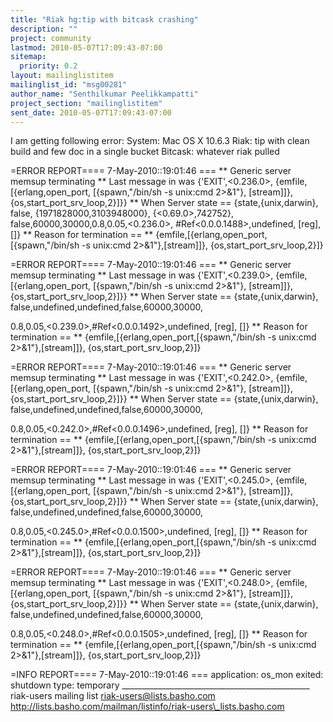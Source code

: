 ```yaml
---
title: "Riak hg:tip with bitcask crashing"
description: ""
project: community
lastmod: 2010-05-07T17:09:43-07:00
sitemap:
  priority: 0.2
layout: mailinglistitem
mailinglist_id: "msg00281"
author_name: "Senthilkumar Peelikkampatti"
project_section: "mailinglistitem"
sent_date: 2010-05-07T17:09:43-07:00
---
```



I am getting following error:
System: Mac OS X 10.6.3
Riak: tip with clean build and few doc in a single bucket
Bitcask: whatever riak pulled



=ERROR REPORT==== 7-May-2010::19:01:46 ===
\*\* Generic server memsup terminating
\*\* Last message in was {'EXIT',&lt;0.236.0&gt;,
 {emfile,
 [{erlang,open\_port,
 [{spawn,"/bin/sh -s unix:cmd 2&gt;&1"},
 [stream]]},
 {os,start\_port\_srv\_loop,2}]}}
\*\* When Server state == {state,{unix,darwin},
 false,
 {1971828000,3103948000},
 {&lt;0.69.0&gt;,742752},
 false,60000,30000,0.8,0.05,&lt;0.236.0&gt;,
 #Ref&lt;0.0.0.1488&gt;,undefined,
 [reg],
 []}
\*\* Reason for termination ==
\*\* {emfile,[{erlang,open\_port,[{spawn,"/bin/sh -s unix:cmd
2&gt;&1"},[stream]]},
 {os,start\_port\_srv\_loop,2}]}

=ERROR REPORT==== 7-May-2010::19:01:46 ===
\*\* Generic server memsup terminating
\*\* Last message in was {'EXIT',&lt;0.239.0&gt;,
 {emfile,
 [{erlang,open\_port,
 [{spawn,"/bin/sh -s unix:cmd 2&gt;&1"},
 [stream]]},
 {os,start\_port\_srv\_loop,2}]}}
\*\* When Server state == {state,{unix,darwin},
 false,undefined,undefined,false,60000,30000,

0.8,0.05,&lt;0.239.0&gt;,#Ref&lt;0.0.0.1492&gt;,undefined,
 [reg],
 []}
\*\* Reason for termination ==
\*\* {emfile,[{erlang,open\_port,[{spawn,"/bin/sh -s unix:cmd
2&gt;&1"},[stream]]},
 {os,start\_port\_srv\_loop,2}]}

=ERROR REPORT==== 7-May-2010::19:01:46 ===
\*\* Generic server memsup terminating
\*\* Last message in was {'EXIT',&lt;0.242.0&gt;,
 {emfile,
 [{erlang,open\_port,
 [{spawn,"/bin/sh -s unix:cmd 2&gt;&1"},
 [stream]]},
 {os,start\_port\_srv\_loop,2}]}}
\*\* When Server state == {state,{unix,darwin},
 false,undefined,undefined,false,60000,30000,

0.8,0.05,&lt;0.242.0&gt;,#Ref&lt;0.0.0.1496&gt;,undefined,
 [reg],
 []}
\*\* Reason for termination ==
\*\* {emfile,[{erlang,open\_port,[{spawn,"/bin/sh -s unix:cmd
2&gt;&1"},[stream]]},
 {os,start\_port\_srv\_loop,2}]}

=ERROR REPORT==== 7-May-2010::19:01:46 ===
\*\* Generic server memsup terminating
\*\* Last message in was {'EXIT',&lt;0.245.0&gt;,
 {emfile,
 [{erlang,open\_port,
 [{spawn,"/bin/sh -s unix:cmd 2&gt;&1"},
 [stream]]},
 {os,start\_port\_srv\_loop,2}]}}
\*\* When Server state == {state,{unix,darwin},
 false,undefined,undefined,false,60000,30000,

0.8,0.05,&lt;0.245.0&gt;,#Ref&lt;0.0.0.1500&gt;,undefined,
 [reg],
 []}
\*\* Reason for termination ==
\*\* {emfile,[{erlang,open\_port,[{spawn,"/bin/sh -s unix:cmd
2&gt;&1"},[stream]]},
 {os,start\_port\_srv\_loop,2}]}

=ERROR REPORT==== 7-May-2010::19:01:46 ===
\*\* Generic server memsup terminating
\*\* Last message in was {'EXIT',&lt;0.248.0&gt;,
 {emfile,
 [{erlang,open\_port,
 [{spawn,"/bin/sh -s unix:cmd 2&gt;&1"},
 [stream]]},
 {os,start\_port\_srv\_loop,2}]}}
\*\* When Server state == {state,{unix,darwin},
 false,undefined,undefined,false,60000,30000,

0.8,0.05,&lt;0.248.0&gt;,#Ref&lt;0.0.0.1505&gt;,undefined,
 [reg],
 []}
\*\* Reason for termination ==
\*\* {emfile,[{erlang,open\_port,[{spawn,"/bin/sh -s unix:cmd
2&gt;&1"},[stream]]},
 {os,start\_port\_srv\_loop,2}]}

=INFO REPORT==== 7-May-2010::19:01:46 ===
 application: os\_mon
 exited: shutdown
 type: temporary
\_\_\_\_\_\_\_\_\_\_\_\_\_\_\_\_\_\_\_\_\_\_\_\_\_\_\_\_\_\_\_\_\_\_\_\_\_\_\_\_\_\_\_\_\_\_\_
riak-users mailing list
riak-users@lists.basho.com
http://lists.basho.com/mailman/listinfo/riak-users\_lists.basho.com

